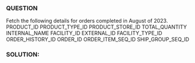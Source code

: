 ### QUESTION

Fetch the following details for orders completed in August of 2023.
    PRODUCT_ID
    PRODUCT_TYPE_ID
    PRODUCT_STORE_ID 
    TOTAL_QUANTITY
    INTERNAL_NAME 
    FACILITY_ID
    EXTERNAL_ID 
    FACILITY_TYPE_ID 
    ORDER_HISTORY_ID 
    ORDER_ID
    ORDER_ITEM_SEQ_ID
    SHIP_GROUP_SEQ_ID


### SOLUTION:

```



```

